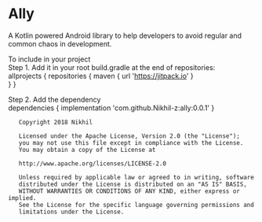 # Ally
A Kotlin powered Android library to help developers to avoid regular and common chaos in development.


To include in your project  
	Step 1. Add it in your root build.gradle at the end of repositories:  
	allprojects {
	repositories { 
	maven { url 'https://jitpack.io' } 		
	} 	}         
	
Step 2. Add the dependency         
	dependencies { 	          implementation 'com.github.Nikhil-z:ally:0.0.1' }




       



       Copyright 2018 Nikhil

       Licensed under the Apache License, Version 2.0 (the "License");
       you may not use this file except in compliance with the License.
       You may obtain a copy of the License at

       http://www.apache.org/licenses/LICENSE-2.0

       Unless required by applicable law or agreed to in writing, software
       distributed under the License is distributed on an "AS IS" BASIS,
       WITHOUT WARRANTIES OR CONDITIONS OF ANY KIND, either express or implied.
       See the License for the specific language governing permissions and
       limitations under the License.
